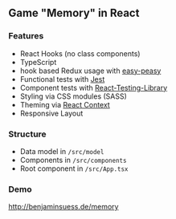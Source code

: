 ## Game "Memory" in React

### Features
  * React Hooks (no class components)
  * TypeScript
  * hook based Redux usage with [easy-peasy](https://github.com/ctrlplusb/easy-peasy)
  * Functional tests with [Jest](https://jestjs.io/)
  * Component tests with [React-Testing-Library](https://github.com/kentcdodds/react-testing-library)
  * Styling via CSS modules (SASS)
  * Theming via [React Context](https://reactjs.org/docs/context.html)
  * Responsive Layout
  
### Structure
  * Data model in `/src/model`
  * Components in `/src/components`
  * Root component in `/src/App.tsx`
  
### Demo
http://benjaminsuess.de/memory